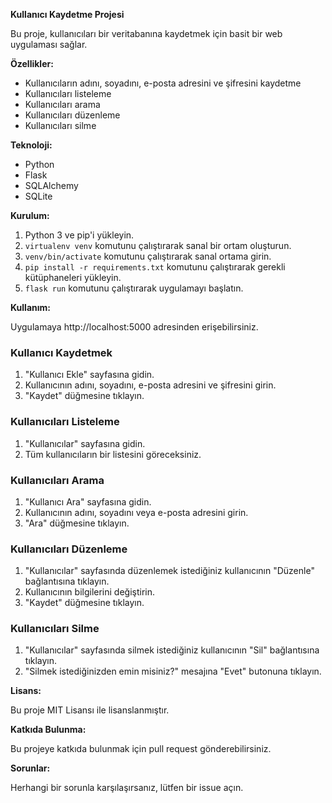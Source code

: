 **Kullanıcı Kaydetme Projesi**

Bu proje, kullanıcıları bir veritabanına kaydetmek için basit bir web uygulaması sağlar.

**Özellikler:**

* Kullanıcıların adını, soyadını, e-posta adresini ve şifresini kaydetme
* Kullanıcıları listeleme
* Kullanıcıları arama
* Kullanıcıları düzenleme
* Kullanıcıları silme

**Teknoloji:**

* Python
* Flask
* SQLAlchemy
* SQLite

**Kurulum:**

1. Python 3 ve pip'i yükleyin.
2. `virtualenv venv` komutunu çalıştırarak sanal bir ortam oluşturun.
3. `venv/bin/activate` komutunu çalıştırarak sanal ortama girin.
4. `pip install -r requirements.txt` komutunu çalıştırarak gerekli kütüphaneleri yükleyin.
5. `flask run` komutunu çalıştırarak uygulamayı başlatın.

**Kullanım:**

Uygulamaya http://localhost:5000 adresinden erişebilirsiniz.

### Kullanıcı Kaydetmek

1. "Kullanıcı Ekle" sayfasına gidin.
2. Kullanıcının adını, soyadını, e-posta adresini ve şifresini girin.
3. "Kaydet" düğmesine tıklayın.

### Kullanıcıları Listeleme

1. "Kullanıcılar" sayfasına gidin.
2. Tüm kullanıcıların bir listesini göreceksiniz.

### Kullanıcıları Arama

1. "Kullanıcı Ara" sayfasına gidin.
2. Kullanıcının adını, soyadını veya e-posta adresini girin.
3. "Ara" düğmesine tıklayın.

### Kullanıcıları Düzenleme

1. "Kullanıcılar" sayfasında düzenlemek istediğiniz kullanıcının "Düzenle" bağlantısına tıklayın.
2. Kullanıcının bilgilerini değiştirin.
3. "Kaydet" düğmesine tıklayın.

### Kullanıcıları Silme

1. "Kullanıcılar" sayfasında silmek istediğiniz kullanıcının "Sil" bağlantısına tıklayın.
2. "Silmek istediğinizden emin misiniz?" mesajına "Evet" butonuna tıklayın.

**Lisans:**

Bu proje MIT Lisansı ile lisanslanmıştır.

**Katkıda Bulunma:**

Bu projeye katkıda bulunmak için pull request gönderebilirsiniz.

**Sorunlar:**

Herhangi bir sorunla karşılaşırsanız, lütfen bir issue açın.
